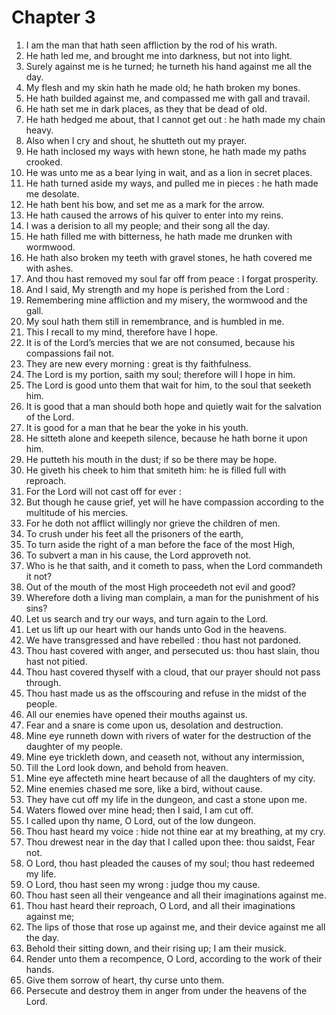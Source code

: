 # Chapter 3

1. I am the man that hath seen affliction by the rod of his wrath.
2. He hath led me, and brought me into darkness, but not into light.
3. Surely against me is he turned; he turneth his hand against me all the day.
4. My flesh and my skin hath he made old; he hath broken my bones.
5. He hath builded against me, and compassed me with gall and travail.
6. He hath set me in dark places, as they that be dead of old.
7. He hath hedged me about, that I cannot get out : he hath made my chain heavy.
8. Also when I cry and shout, he shutteth out my prayer.
9. He hath inclosed my ways with hewn stone, he hath made my paths crooked.
10. He was unto me as a bear lying in wait, and as a lion in secret places.
11. He hath turned aside my ways, and pulled me in pieces : he hath made me desolate.
12. He hath bent his bow, and set me as a mark for the arrow.
13. He hath caused the arrows of his quiver to enter into my reins.
14. I was a derision to all my people; and their song all the day.
15. He hath filled me with bitterness, he hath made me drunken with wormwood.
16. He hath also broken my teeth with gravel stones, he hath covered me with ashes.
17. And thou hast removed my soul far off from peace : I forgat prosperity.
18. And I said, My strength and my hope is perished from the Lord :
19. Remembering mine affliction and my misery, the wormwood and the gall.
20. My soul hath them still in remembrance, and is humbled in me.
21. This I recall to my mind, therefore have I hope.
22. It is of the Lord’s mercies that we are not consumed, because his compassions fail not.
23. They are new every morning : great is thy faithfulness.
24. The Lord is my portion, saith my soul; therefore will I hope in him.
25. The Lord is good unto them that wait for him, to the soul that seeketh him.
26. It is good that a man should both hope and quietly wait for the salvation of the Lord.
27. It is good for a man that he bear the yoke in his youth.
28. He sitteth alone and keepeth silence, because he hath borne it upon him.
29. He putteth his mouth in the dust; if so be there may be hope.
30. He giveth his cheek to him that smiteth him: he is filled full with reproach.
31. For the Lord will not cast off for ever :
32. But though he cause grief, yet will he have compassion according to the multitude of his mercies.
33. For he doth not afflict willingly nor grieve the children of men.
34. To crush under his feet all the prisoners of the earth,
35. To turn aside the right of a man before the face of the most High,
36. To subvert a man in his cause, the Lord approveth not.
37. Who is he that saith, and it cometh to pass, when the Lord commandeth it not?
38. Out of the mouth of the most High proceedeth not evil and good?
39. Wherefore doth a living man complain, a man for the punishment of his sins?
40. Let us search and try our ways, and turn again to the Lord.
41. Let us lift up our heart with our hands unto God in the heavens.
42. We have transgressed and have rebelled : thou hast not pardoned.
43. Thou hast covered with anger, and persecuted us: thou hast slain, thou hast not pitied.
44. Thou hast covered thyself with a cloud, that our prayer should not pass through.
45. Thou hast made us as the offscouring and refuse in the midst of the people.
46. All our enemies have opened their mouths against us.
47. Fear and a snare is come upon us, desolation and destruction.
48. Mine eye runneth down with rivers of water for the destruction of the daughter of my people.
49. Mine eye trickleth down, and ceaseth not, without any intermission,
50. Till the Lord look down, and behold from heaven.
51. Mine eye affecteth mine heart because of all the daughters of my city.
52. Mine enemies chased me sore, like a bird, without cause.
53. They have cut off my life in the dungeon, and cast a stone upon me.
54. Waters flowed over mine head; then I said, I am cut off.
55. I called upon thy name, O Lord, out of the low dungeon.
56. Thou hast heard my voice : hide not thine ear at my breathing, at my cry.
57. Thou drewest near in the day that I called upon thee: thou saidst, Fear not.
58. O Lord, thou hast pleaded the causes of my soul; thou hast redeemed my life.
59. O Lord, thou hast seen my wrong : judge thou my cause.
60. Thou hast seen all their vengeance and all their imaginations against me.
61. Thou hast heard their reproach, O Lord, and all their imaginations against me;
62. The lips of those that rose up against me, and their device against me all the day.
63. Behold their sitting down, and their rising up; I am their musick.
64. Render unto them a recompence, O Lord, according to the work of their hands.
65. Give them sorrow of heart, thy curse unto them.
66. Persecute and destroy them in anger from under the heavens of the Lord.

